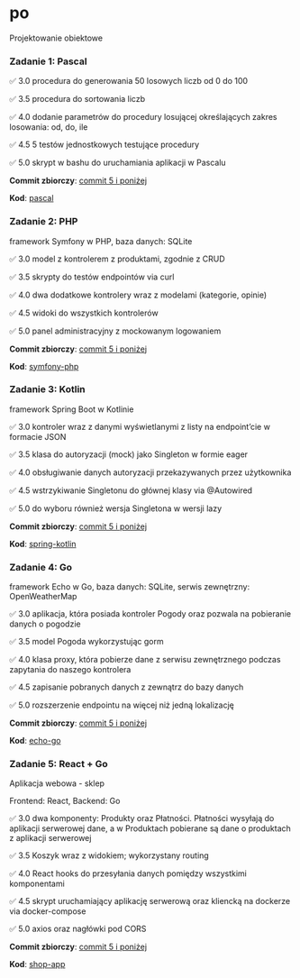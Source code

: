 # po
Projektowanie obiektowe

### Zadanie 1: Pascal

:white_check_mark: 3.0 procedura do generowania 50 losowych liczb od 0 do 100

:white_check_mark: 3.5 procedura do sortowania liczb

:white_check_mark: 4.0 dodanie parametrów do procedury losującej określających zakres losowania: od, do, ile

:white_check_mark: 4.5 5 testów jednostkowych testujące procedury

:white_check_mark: 5.0 skrypt w bashu do uruchamiania aplikacji w Pascalu

**Commit zbiorczy**: [commit 5 i poniżej](https://github.com/Elyrwag/po/commit/6f5a8c0c6bd311fd7a91456e36e021f1417ee1d7)

**Kod**: [pascal](https://github.com/Elyrwag/po/tree/main/pascal)


### Zadanie 2: PHP

framework Symfony w PHP, baza danych: SQLite

:white_check_mark: 3.0 model z kontrolerem z produktami, zgodnie z CRUD

:white_check_mark: 3.5 skrypty do testów endpointów via curl

:white_check_mark: 4.0 dwa dodatkowe kontrolery wraz z modelami (kategorie, opinie)

:white_check_mark: 4.5 widoki do wszystkich kontrolerów

:white_check_mark: 5.0 panel administracyjny z mockowanym logowaniem

**Commit zbiorczy**: [commit 5 i poniżej](https://github.com/Elyrwag/po/commit/7284992fd0e8076aec650afde55b473a3865562c)

**Kod**: [symfony-php](https://github.com/Elyrwag/po/tree/main/symfony-php)


### Zadanie 3: Kotlin

framework Spring Boot w Kotlinie

:white_check_mark: 3.0 kontroler wraz z danymi wyświetlanymi z listy na endpoint’cie w formacie JSON

:white_check_mark: 3.5 klasa do autoryzacji (mock) jako Singleton w formie eager

:white_check_mark: 4.0 obsługiwanie danych autoryzacji przekazywanych przez użytkownika

:white_check_mark: 4.5 wstrzykiwanie Singletonu do głównej klasy via @Autowired

:white_check_mark: 5.0 do wyboru również wersja Singletona w wersji lazy

**Commit zbiorczy**: [commit 5 i poniżej](https://github.com/Elyrwag/po/commit/c3ab1c1bfb263d9aa76deb0b705c8ffa1f579f5e)

**Kod**: [spring-kotlin](https://github.com/Elyrwag/po/tree/main/spring-kotlin)


### Zadanie 4: Go

framework Echo w Go, baza danych: SQLite, serwis zewnętrzny: OpenWeatherMap

:white_check_mark: 3.0 aplikacja, która posiada kontroler Pogody oraz pozwala na pobieranie danych o pogodzie

:white_check_mark: 3.5 model Pogoda wykorzystując gorm

:white_check_mark: 4.0 klasa proxy, która pobierze dane z serwisu zewnętrznego podczas zapytania do naszego kontrolera

:white_check_mark: 4.5 zapisanie pobranych danych z zewnątrz do bazy danych

:white_check_mark: 5.0 rozszerzenie endpointu na więcej niż jedną lokalizację

**Commit zbiorczy**: [commit 5 i poniżej](https://github.com/Elyrwag/po/commit/eb7edd66b22754a8490269e4d6b2dbe7c054f7e8)

**Kod**: [echo-go](https://github.com/Elyrwag/po/tree/main/echo-go)


### Zadanie 5: React + Go

Aplikacja webowa - sklep 

Frontend: React, Backend: Go

:white_check_mark: 3.0 dwa komponenty: Produkty oraz Płatności. Płatności wysyłają do aplikacji serwerowej dane, a w Produktach pobierane są dane o produktach z aplikacji serwerowej

:white_check_mark: 3.5 Koszyk wraz z widokiem; wykorzystany routing

:white_check_mark: 4.0 React hooks do przesyłania danych pomiędzy wszystkimi komponentami

:white_check_mark: 4.5 skrypt uruchamiający aplikację serwerową oraz kliencką na dockerze via docker-compose

:white_check_mark: 5.0 axios oraz nagłówki pod CORS

**Commit zbiorczy**: [commit 5 i poniżej](https://github.com/Elyrwag/po/commit/9d0bc9941320c74efde4a529ffeb3a9eed0b1f1b)

**Kod**: [shop-app](https://github.com/Elyrwag/po/tree/main/shop-app)


